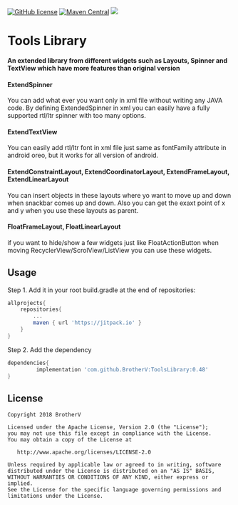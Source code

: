 [![GitHub license](https://img.shields.io/github/license/dcendents/android-maven-gradle-plugin.svg)](http://www.apache.org/licenses/LICENSE-2.0.html)
[![Maven Central](https://img.shields.io/maven-central/v/com.github.dcendents/android-maven-gradle-plugin.svg)](http://search.maven.org/#search%7Cga%7C1%7Ca%3A%22android-maven-gradle-plugin%22)
[![](https://jitpack.io/v/BrotherV/ToolsLibrary.svg)](https://jitpack.io/#BrotherV/ToolsLibrary)
# Tools Library
**An extended library from different widgets such as Layouts, Spinner and TextView which have more features than original version**

#### ExtendSpinner
You can add what ever you want only in xml file without writing any JAVA code. By defining ExtendedSpinner in xml you can easily have a fully supported rtl/ltr spinner with too many options.

#### ExtendTextView
You can easily add rtl/ltr font in xml file just same as fontFamily attribute in android oreo, but it works for all version of android.

#### ExtendConstraintLayout, ExtendCoordinatorLayout, ExtendFrameLayout, ExtendLinearLayout
You can insert objects in these layouts where yo want to move up and down when snackbar comes up and down. Also you can get the exaxt point of x and y when you use these layouts as parent.

#### FloatFrameLayout, FloatLinearLayout
if you want to hide/show a few widgets just like FloatActionButton when moving RecyclerView/ScrolView/ListView you can use these widgets.

## Usage

Step 1. Add it in your root build.gradle at the end of repositories:
```Groovy
allprojects{
	repositories{
		...
		maven { url 'https://jitpack.io' }
	}
}
```
Step 2. Add the dependency
```Groovy
dependencies{
	     implementation 'com.github.BrotherV:ToolsLibrary:0.48'
}
```

## License
```
Copyright 2018 BrotherV

Licensed under the Apache License, Version 2.0 (the "License");
you may not use this file except in compliance with the License.
You may obtain a copy of the License at

   http://www.apache.org/licenses/LICENSE-2.0

Unless required by applicable law or agreed to in writing, software
distributed under the License is distributed on an "AS IS" BASIS,
WITHOUT WARRANTIES OR CONDITIONS OF ANY KIND, either express or implied.
See the License for the specific language governing permissions and
limitations under the License.
```

